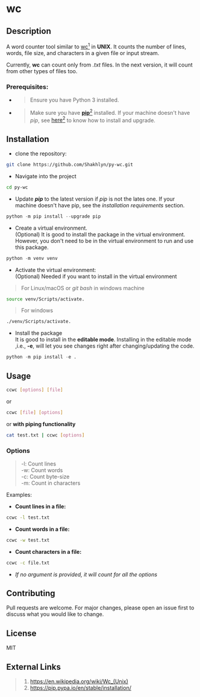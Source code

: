 # wc

## Description

A word counter tool similar to [wc<sup>1</sup>](<https://en.wikipedia.org/wiki/Wc_(Unix)>) in **UNIX**. It counts the number of lines, words, file size, and characters in a given file or input stream.

Currently, **wc** can count only from _.txt_ files. In the next version, it will count from other types of files too.

### Prerequisites:

- > Ensure you have Python 3 installed.
- > Make sure you have [**pip**<sup>2</sup>](https://pip.pypa.io/en/stable/installation/) installed. If your machine doesn't have _pip_, see [here<sup>2</sup>](https://pip.pypa.io/en/stable/installation/) to know how to install and upgrade.

## Installation

- clone the repository:

```bash
git clone https://github.com/Shakhlyn/py-wc.git
```

- Navigate into the project

```bash
cd py-wc
```

- Update _**pip**_ to the latest version if _pip_ is not the lates one. If your machine doesn't have pip, see the _installation requirements_ section.

```python
python -m pip install --upgrade pip
```

- Create a virtual environment.  
  (Optional) It is good to install the package in the virtual environment. However, you don't need to be in the virtual environment to run and use this package.

```python
python -m venv venv
```

- Activate the virtual environment:  
  (Optional) Needed if you want to install in the virtual environment

> For Linux/macOS or _git bash_ in windows machine

```bash
source venv/Scripts/activate.
```

> For windows

```bash
./venv/Scripts/activate.
```

- Install the package  
  It is good to install in the **editable mode**. Installing in the editable mode ,i.e., **-e**, will let you see changes right after changing/updating the code.

```python
python -m pip install -e .
```

## Usage

```bash
ccwc [options] [file]
```

or

```bash
ccwc [file] [options]
```

or **with piping functionality**

```bash
cat test.txt | ccwc [options]
```

### Options

> -l: Count lines  
> -w: Count words  
> -c: Count byte-size  
> -m: Count in characters

Examples:

- **Count lines in a file:**

```bash
ccwc -l test.txt
```

- **Count words in a file:**

```bash
ccwc -w test.txt
```

- **Count characters in a file:**

```bash
ccwc -c file.txt
```

- _If no argument is provided, it will count for all the options_

## Contributing

Pull requests are welcome. For major changes, please open an issue first to discuss what you would like to change.

## License

MIT

## External Links

> 1. https://en.wikipedia.org/wiki/Wc_(Unix)
> 2. https://pip.pypa.io/en/stable/installation/
